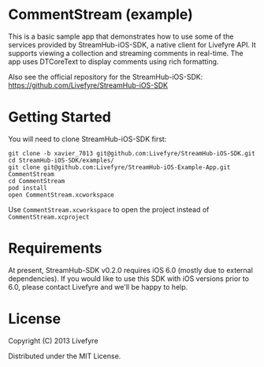 CommentStream (example)
=======================

This is a basic sample app that demonstrates how to use some of the services provided by
StreamHub-iOS-SDK, a native client for Livefyre API. It supports viewing a collection and
streaming comments in real-time. The app uses DTCoreText to display comments using rich 
formatting.

Also see the official repository for the StreamHub-iOS-SDK: https://github.com/Livefyre/StreamHub-iOS-SDK

# Getting Started

You will need to clone StreamHub-iOS-SDK first:

    git clone -b xavier_7013 git@github.com:Livefyre/StreamHub-iOS-SDK.git
    cd StreamHub-iOS-SDK/examples/
    git clone git@github.com:Livefyre/StreamHub-iOS-Example-App.git CommentStream
    cd CommentStream
    pod install
    open CommentStream.xcworkspace

Use `CommentStream.xcworkspace` to open the project instead of `CommentStream.xcproject`

# Requirements

At present, StreamHub-SDK v0.2.0 requires iOS 6.0 (mostly due to external dependencies). If you
would like to use this SDK with iOS versions prior to 6.0, please contact Livefyre and we'll 
be happy to help.

# License

Copyright (C) 2013 Livefyre

Distributed under the MIT License.
